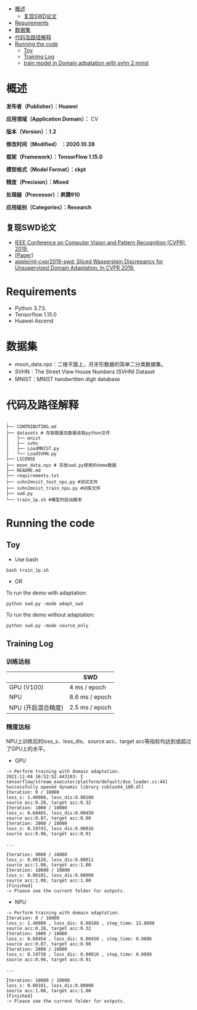 
- [概述](#概述)
	- [复现SWD论文](#复现swd论文)
- [Requirements](#requirements)
- [数据集](#数据集)
- [代码及路径解释](#代码及路径解释)
- [Running the code](#running-the-code)
	- [Toy](#toy)
	- [Training Log](#training-log)
	- [train model in Domain adpatation with svhn 2 mnist](#train-model-in-domain-adpatation-with-svhn-2-mnist)
# 概述

**发布者（Publisher）：Huawei**

**应用领域（Application Domain）：** CV 

**版本（Version）：1.2**

**修改时间（Modified） ：2020.10.28**

**框架（Framework）：TensorFlow 1.15.0**

**模型格式（Model Format）：ckpt**

**精度（Precision）：Mixed**

**处理器（Processor）：昇腾910**

**应用级别（Categories）：Research**

## 复现SWD论文
- [IEEE Conference on Computer Vision and Pattern Recognition (CVPR), 2019.](http://cvpr2019.thecvf.com)
- [[Paper]](https://arxiv.org/abs/1903.04064)
- [apple/ml-cvpr2019-swd: Sliced Wasserstein Discrepancy for Unsupervised Domain Adaptation. In CVPR 2019.](https://github.com/apple/ml-cvpr2019-swd)

# Requirements
- Python 3.7.5.
- Tensorflow 1.15.0
- Huawei Ascend

# 数据集
- moon_data.npz：二维平面上，月牙形数据的简单二分类数据集。
- SVHN：The Street View House Numbers (SVHN) Dataset
- MNIST：MNIST handwritten digit database

# 代码及路径解释
```
.
├── CONTRIBUTING.md
├── datasets # 存放数据及数据读取python文件
│   ├── mnist 
│   ├── svhn
│   ├── LoadMNIST.py
│   └── LoadSVHN.py
├── LICENSE
├── moon_data.npz # 存放swd.py使用的demo数据
├── README.md
├── requirements.txt
├── svhn2mnist_test_npu.py #测试文件
├── svhn2mnist_train_npu.py #训练文件
├── swd.py
└── train_1p.sh #模型的启动脚本
```

# Running the code
## Toy 
- Use bash
```
bash train_1p.sh
```
- OR

To run the demo with adaptation:
```
python swd.py -mode adapt_swd
```

To run the demo without adaptation:
```
python swd.py -mode source_only
```

## Training Log

### 训练达标

|           | SWD   |
|-----------|---------------|
| GPU (V100) | 4 ms / epoch |
| NPU | 8.6 ms / epoch |
| NPU (开启混合精度)| 2.5 ms / epoch |


### 精度达标
NPU上训练后的loss_s、loss_dis、source acc、target acc等指标均达到或超过了GPU上的水平。

- GPU
```
-> Perform training with domain adaptation.
2021-11-04 16:52:52.443193: I tensorflow/stream_executor/platform/default/dso_loader.cc:44] Successfully opened dynamic library cublas64_100.dll
Iteration: 0 / 10000
loss_s: 1.40980, loss_dis:0.00108
source acc:0.28, target acc:0.32
Iteration: 1000 / 10000
loss_s: 0.68465, loss_dis:0.00450
source acc:0.87, target acc:0.90
Iteration: 2000 / 10000
loss_s: 0.19743, loss_dis:0.00016
source acc:0.96, target acc:0.91

...

Iteration: 9000 / 10000
loss_s: 0.00128, loss_dis:0.00011
source acc:1.00, target acc:1.00
Iteration: 10000 / 10000
loss_s: 0.00101, loss_dis:0.00009
source acc:1.00, target acc:1.00
[Finished]
-> Please see the current folder for outputs.
```
- NPU
```
-> Perform training with domain adaptation.
Iteration: 0 / 10000
loss_s: 1.40980 , loss_dis: 0.00108 , step_time: 23.8698
source acc:0.28, target acc:0.32
Iteration: 1000 / 10000
loss_s: 0.68454 , loss_dis: 0.00450 , step_time: 0.0086
source acc:0.87, target acc:0.90
Iteration: 2000 / 10000
loss_s: 0.19738 , loss_dis: 0.00016 , step_time: 0.0089
source acc:0.96, target acc:0.91

...

Iteration: 10000 / 10000
loss_s: 0.00101, loss_dis:0.00008
source acc:1.00, target acc:1.00
[Finished]
-> Please see the current folder for outputs.

```

